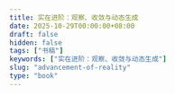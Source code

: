 ```yaml
---
title: 实在进阶：观察、收敛与动态生成
date: 2025-10-29T00:00:00+08:00
draft: false
hidden: false
tags: ["书稿"]
keywords: ["实在进阶：观察、收敛与动态生成"]
slug: "advancement-of-reality"
type: "book"
---
```

